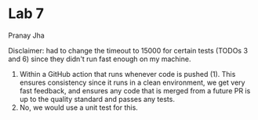 # Lab 7
Pranay Jha

Disclaimer: had to change the timeout to 15000 for certain tests (TODOs 3 and 6) since they didn't run fast enough on my machine.

1. Within a GitHub action that runs whenever code is pushed (1). This ensures consistency since it runs in a clean environment, we get very fast feedback, and ensures any code that is merged from a future PR is up to the quality standard and passes any tests.
2. No, we would use a unit test for this.





